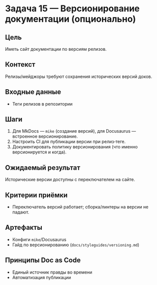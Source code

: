 # Задача 15 — Версионирование документации (опционально)

## Цель
Иметь сайт документации по версиям релизов.

## Контекст
Релизы/мейджоры требуют сохранения исторических версий доков.

## Входные данные
- Теги релизов в репозитории

## Шаги
1. Для MkDocs — `mike` (создание версий), для Docusaurus — встроенное версионирование.
2. Настроить CI для публикации версии при релиз‑теге.
3. Документировать политику версионирования (что именно версионируется и когда).

## Ожидаемый результат
Исторические версии доступны с переключателем на сайте.

## Критерии приёмки
- Переключатель версий работает; сборка/линтеры на версии не падают.

## Артефакты
- Конфиги `mike`/Docusaurus
- Гайд по версионированию (`docs/styleguides/versioning.md`)

## Принципы Doc as Code
- Единый источник правды во времени
- Автоматизация публикации
